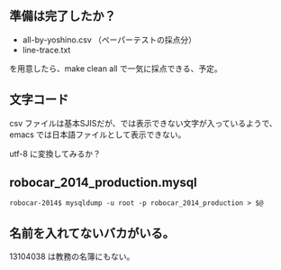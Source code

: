 ## 準備は完了したか？

* all-by-yoshino.csv （ペーパーテストの採点分）
* line-trace.txt

を用意したら、make clean all で一気に採点できる、予定。


## 文字コード

csv ファイルは基本SJISだが、では表示できない文字が入っているようで、
emacs では日本語ファイルとして表示できない。

utf-8 に変換してみるか？

## robocar_2014_production.mysql

````
robocar-2014$ mysqldump -u root -p robocar_2014_production > $@
````

## 名前を入れてないバカがいる。

13104038 は教務の名簿にもない。



